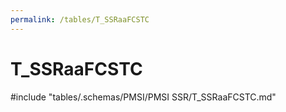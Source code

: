 ```yaml
---
permalink: /tables/T_SSRaaFCSTC
---
```

# T_SSRaaFCSTC
<!-- SPDX-License-Identifier: MPL-2.0 -->

<!-- ATTENTION : Ne pas supprimer ou modifier la ligne ci-dessous -->
#include "tables/.schemas/PMSI/PMSI SSR/T_SSRaaFCSTC.md"
<!-- ATTENTION : Ne pas supprimer ou modifier la ligne ci-dessus -->
